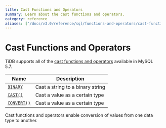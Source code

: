 ```yaml
---
title: Cast Functions and Operators
summary: Learn about the cast functions and operators.
category: reference
aliases: ['/docs/v3.0/reference/sql/functions-and-operators/cast-functions-and-operators/','/docs/sql/cast-functions-and-operators/']
---
```


# Cast Functions and Operators

TiDB supports all of the [cast functions and operators](https://dev.mysql.com/doc/refman/5.7/en/cast-functions.html) available in MySQL 5.7.

| Name                                     | Description                      |
| ---------------------------------------- | -------------------------------- |
| [`BINARY`](https://dev.mysql.com/doc/refman/5.7/en/cast-functions.html#operator_binary) | Cast a string to a binary string |
| [`CAST()`](https://dev.mysql.com/doc/refman/5.7/en/cast-functions.html#function_cast) | Cast a value as a certain type   |
| [`CONVERT()`](https://dev.mysql.com/doc/refman/5.7/en/cast-functions.html#function_convert) | Cast a value as a certain type   |

Cast functions and operators enable conversion of values from one data type to another.
